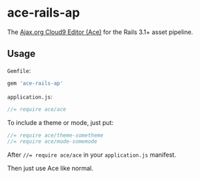 # ace-rails-ap

The [Ajax.org Cloud9 Editor (Ace)](https://github.com/ajaxorg/ace) for the Rails 3.1+ asset
pipeline.

## Usage

`Gemfile`:

```ruby
gem 'ace-rails-ap'
```

`application.js`:

```javascript
//= require ace/ace
```

To include a theme or mode, just put:

```javascript
//= require ace/theme-sometheme
//= require ace/mode-somemode
```

After `//= require ace/ace` in your `application.js` manifest.

Then just use Ace like normal.

